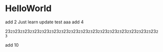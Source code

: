 # HelloWorld
add 2
Just learn
update test aaa
add 4 



23`23`23`23`23`23`23`23`23`23`23`23`23`23`23`23`23`23`23`23`23`23`23`23`23`23`23`23`23`23`23`23`

add 10
